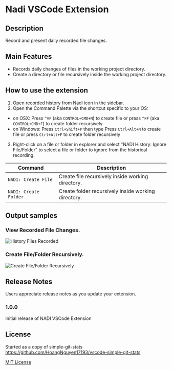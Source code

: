 # Nadi VSCode Extension

## Description
Record and present daily recorded file changes.

## Main Features
- Records daily changes of files in the working project directory.
- Create a directory or file recursively inside the working project directory.


## How to use the extension
1. Open recorded history from Nadi icon in the sidebar.
2. Open the Command Palette via the shortcut specific to your OS:

- on OSX: Press `^⌘F` (aka `CONTROL+CMD+N`) to create file or press `^⌘F` (aka `CONTROL+CMD+F`) to create folder recursively
- on Windows: Press `Ctrl+Shift+P` then type Press `Ctrl+Alt+N` to create file or press `Ctrl+Alt+F` to create folder recursively

3. Right-click on a file or folder in explorer and select "NADI History: Ignore File/Folder" to select a file or folder to ignore from the historical recording.


Command | Description
--- | ---
```NADI: Create File``` | Create file recursively inside working directory.
```NADI: Create Folder``` | Create folder recursively inside working directory.

## Output samples

### View Recorded File Changes.
![History Files Recorded](https://github.com/donaldwengki/vscode-nadi-work-record/blob/main/media/hist-preview.gif)

### Create File/Folder Recursively.
![Create File/Folder Recursively](https://github.com/donaldwengki/vscode-nadi-work-record/blob/main/media/create-file.gif)

## Release Notes

Users appreciate release notes as you update your extension.

### 1.0.0

Initial release of NADI VSCode Extension


## License

Started as a copy of simple-git-stats https://github.com/HoangNguyen17193/vscode-simple-git-stats

[MIT License](LICENSE)